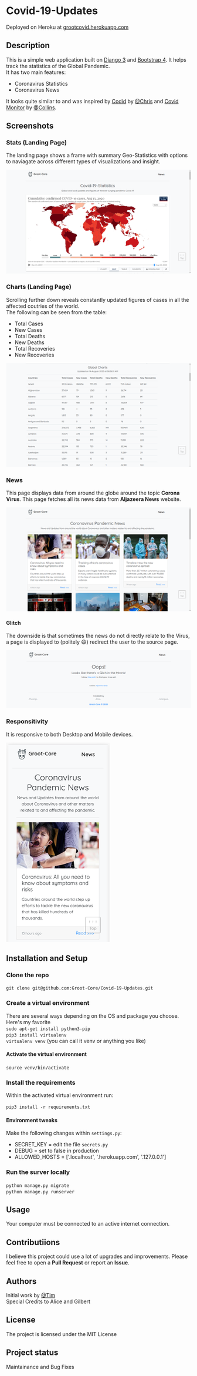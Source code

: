 # Covid-19-Updates

Deployed on Heroku at [grootcovid.herokuapp.com](https://grootcovid.herokuapp.com)

## Description

This is a simple web application built on [Django 3](https://docs.djangoproject.com/en/3.1/) and [Bootstrap 4](https://getbootstrap.com/docs/4.0/getting-started/introduction/). It helps track the statistics of the Global Pandemic.  
It has two main features:  

- Coronavirus Statistics  
- Coronavirus News  

It looks quite similar to and was inspired by [Codid](https://codid19.netlify.com/) by [@Chris](https://github.com/ChrisAchinga) and [Covid Monitor](https://covidmonitor.gq/) by [@Collins](https://github.com/collinsmuriuki/).

## Screenshots

### Stats (Landing Page)

The landing page shows a frame with summary Geo-Statistics with options to naviagate across different types of visualizations and insight.  

![Stats Screenshot](static/img/screenshots/stats.png)

### Charts (Landing Page)

Scrolling further down reveals constantly updated figures of cases in all the affected coutries of the world.  
The following can be seen from the table:  

- Total Cases
- New Cases
- Total Deaths
- New Deaths
- Total Recoveries
- New Recoveries

![Charts Screenshot](static/img/screenshots/charts.png)

### News

This page displays data from around the globe around the topic __Corona Virus__. This page fetches all its news data from __Aljazeera News__ website.

![News Screenshot](static/img/screenshots/news.png)  

#### Glitch

The downside is that sometimes the news do not directly relate to the Virus, a page is displayed to (politely :smile:) redirect the user to the source page.

![News Screenshot](static/img/screenshots/glitch.png)

### Responsitivity  

It is responsive to both Desktop and Mobile devices.  

![Responsive Screenshot](static/img/screenshots/responsive.png)

## Installation and Setup

### Clone the repo

`git clone git@github.com:Groot-Core/Covid-19-Updates.git`

### Create a virtual environment

There are several ways depending on the OS and package you choose. Here's my favorite  
`sudo apt-get install python3-pip`  
`pip3 install virtualenv`  
`virtualenv venv` (you can call it venv or anything you like)

#### Activate the virtual environment  

`source venv/bin/activate`  

### Install the requirements

Within the activated virtual environment run:

`pip3 install -r requirements.txt`

#### Environment tweaks

Make the following changes within `settings.py`:  

- SECRET_KEY = edit the file `secrets.py`  
- DEBUG = set to false in production  
- ALLOWED_HOSTS = ['.localhost', '.herokuapp.com', '.127.0.0.1']

### Run the surver locally

`python manage.py migrate`  
`python manage.py runserver`  

## Usage  

Your computer must be connected to an active internet connection.  

## Contributiions  

I believe this project could use a lot of upgrades and improvements. Please feel free to open a __Pull Request__ or report an __Issue__.  

## Authors

Initial work by [@Tim](https://github.com/wwangwe)  
Special Credits to Alice and Gilbert

## License

The project is licensed under the MIT License

## Project status

Maintainance and Bug Fixes  
